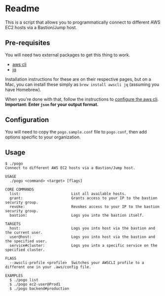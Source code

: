 # Readme

This is a script that allows you to programmatically connect to different AWS EC2 hosts via a Bastion/Jump host.

## Pre-requisites
You will need two external packages to get this thing to work.  
- [aws cli](https://github.com/aws/aws-cli)
- [jq](https://stedolan.github.io/jq/)

Installation instructions for these are on their respective pages, but on a Mac, you can install these simply as `brew install awscli jq` (assuming you have Homebrew).  

When you're done with that, follow the instructions to [configure the aws cli](http://docs.aws.amazon.com/cli/latest/userguide/cli-chap-getting-started.html). **Important: Enter `json` for your output format.**

## Configuration
You will need to copy the `pogo.sample.conf` file to `pogo.conf`, then add options specific to your organization.

## Usage

    $ ./pogo
    Connect to different AWS EC2 hosts via a Bastion/Jump host.

    USAGE
      ./pogo <command> <target> [flags]

    CORE COMMANDS
      list:                       List all available hosts.
      grant:                      Grants access to your IP to the bastion security group.
      revoke:                     Revokes access to your IP to the bastion security group.
      bastion:                    Logs you into the bastion itself.

    TARGETS
      host:                       Logs you into host via the bastion and the current user.
      user@host:                  Logs you into host via the bastion and the specified user.
      service#cluster:            Logs you into a specific service on the specified cluster.

    FLAGS
      --awscli-profile <profile>  Switches your AWSCLI profile to a different one in your .aws/config file.

    EXAMPLES
      $ ./pogo list
      $ ./pogo ec2-user@Prod1
      $ ./pogo backend#production

